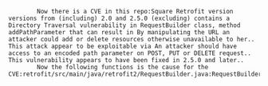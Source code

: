 
            Now there is a CVE in this repo:Square Retrofit version versions from (including) 2.0 and 2.5.0 (excluding) contains a Directory Traversal vulnerability in RequestBuilder class, method addPathParameter that can result in By manipulating the URL an attacker could add or delete resources otherwise unavailable to her.. This attack appear to be exploitable via An attacker should have access to an encoded path parameter on POST, PUT or DELETE request.. This vulnerability appears to have been fixed in 2.5.0 and later..
            Now the following functions is the cause for the CVE:retrofit/src/main/java/retrofit2/RequestBuilder.java:RequestBuilder::addPathParam();retrofit/src/main/java/retrofit2/RequestBuilder.java:RequestBuilder::addPathParam();retrofit/src/test/java/retrofit2/RequestFactoryTest.java:RequestFactoryTest::assertMalformedRequest();retrofit/src/test/java/retrofit2/RequestFactoryTest.java:RequestFactoryTest::dotDotsOkayWhenNotFullPathSegment();retrofit/src/test/java/retrofit2/RequestFactoryTest.java:RequestFactoryTest::encodedPathParametersAndPathTraversal();retrofit/src/test/java/retrofit2/RequestFactoryTest.java:RequestFactoryTest::pathParametersAndPathTraversal();
            